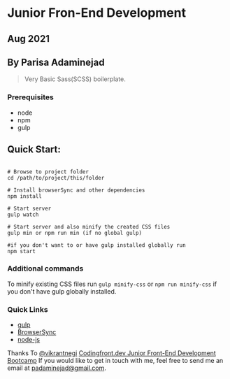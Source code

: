 # Junior Fron-End Development
## Aug 2021
## By Parisa Adaminejad

>Very Basic Sass(SCSS) boilerplate.

### Prerequisites
* node
* npm
* gulp

## Quick Start:

```shell

# Browse to project folder
cd /path/to/project/this/folder

# Install browserSync and other dependencies
npm install

# Start server
gulp watch   

# Start server and also minify the created CSS files
gulp min or npm run min (if no global gulp)

#if you don't want to or have gulp installed globally run
npm start
```

### Additional commands
To minify existing CSS files run `gulp minify-css` or `npm run minify-css` if you don't have gulp globally installed.

### Quick Links
* [gulp](http://gulpjs.com)
* [BrowserSync](http://www.browsersync.io)
* [node-js](https://nodejs.org/en/)

Thanks To [@vikrantnegi](https://github.com/vikrantnegi/scss-gulp-boilerplate)
[Codingfront.dev Junior Front-End Development Bootcamp](https://codingfront.dev/course/bootcamps/become-a-junior-front-end-developer)
If you would like to get in touch with me, feel free to send me an email at [padaminejad@gmail.com](mailto:padaminejad@gmail.com).
